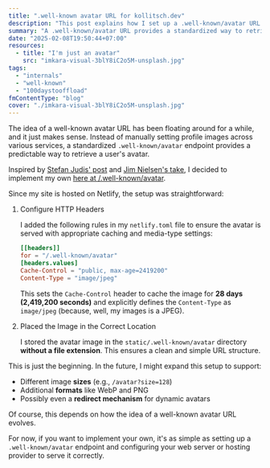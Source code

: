 ```yaml
---
title: ".well-known avatar URL for kollitsch.dev"
description: "This post explains how I set up a .well-known/avatar URL on my site using Netlify, with caching headers and image placement, and plans for future improvements."
summary: "A .well-known/avatar URL provides a standardized way to retrieve profile images. I implemented it on my site using Netlify, configuring caching headers and placing the image in static/.well-known/. Future updates may include support for different sizes, formats, and dynamic avatars for greater flexibility."
date: "2025-02-08T19:50:44+07:00"
resources:
  - title: "I'm just an avatar"
    src: "imkara-visual-3blY8iC2o5M-unsplash.jpg"
tags:
  - "internals"
  - "well-known"
  - "100daystooffload"
fmContentType: "blog"
cover: "./imkara-visual-3blY8iC2o5M-unsplash.jpg"
---
```


The idea of a well-known avatar URL has been floating around for a while, and it just makes sense. Instead of manually setting profile images across various services, a standardized `.well-known/avatar` endpoint provides a predictable way to retrieve a user's avatar.

Inspired by [Stefan Judis' post](https://www.stefanjudis.com/blog/a-well-known-avatar-url-would-be-dang-cool/) and [Jim Nielsen's take](https://blog.jim-nielsen.com/2023/well-known-avatar/), I decided to implement my own [here at /.well-known/avatar](https://kollitsch.dev/.well-known/avatar).

Since my site is hosted on Netlify, the setup was straightforward:

1. Configure HTTP Headers

   I added the following rules in my `netlify.toml` file to ensure the avatar is served with appropriate caching and media-type settings:

   ```toml
   [[headers]]
   for = "/.well-known/avatar"
   [headers.values]
   Cache-Control = "public, max-age=2419200"
   Content-Type = "image/jpeg"
   ```

   This sets the `Cache-Control` header to cache the image for **28 days (2,419,200 seconds)** and explicitly defines the `Content-Type` as `image/jpeg` (because, well, my images is a JPEG).

2. Placed the Image in the Correct Location

   I stored the avatar image in the `static/.well-known/avatar` directory **without a file extension**. This ensures a clean and simple URL structure.

This is just the beginning. In the future, I might expand this setup to support:

* Different image **sizes** (e.g., `/avatar?size=128`)
* Additional **formats** like WebP and PNG
* Possibly even a **redirect mechanism** for dynamic avatars

Of course, this depends on how the idea of a well-known avatar URL evolves.

For now, if you want to implement your own, it's as simple as setting up a `.well-known/avatar` endpoint and configuring your web server or hosting provider to serve it correctly.
